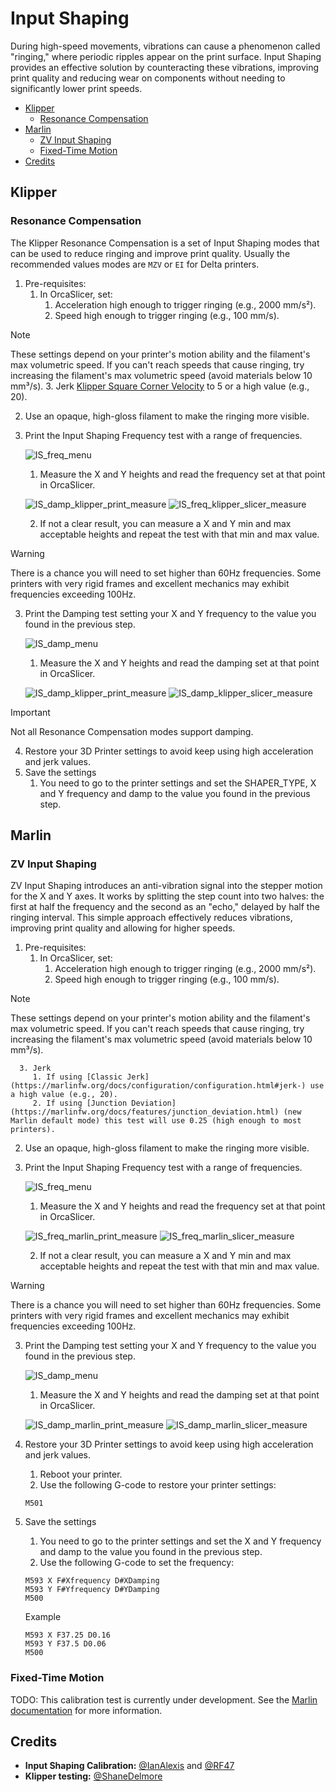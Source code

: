 # Input Shaping

During high-speed movements, vibrations can cause a phenomenon called "ringing," where periodic ripples appear on the print surface. Input Shaping provides an effective solution by counteracting these vibrations, improving print quality and reducing wear on components without needing to significantly lower print speeds.

- [Klipper](#klipper)
  - [Resonance Compensation](#resonance-compensation)
- [Marlin](#marlin)
  - [ZV Input Shaping](#zv-input-shaping)
  - [Fixed-Time Motion](#fixed-time-motion)
- [Credits](#credits)

## Klipper

### Resonance Compensation

The Klipper Resonance Compensation is a set of Input Shaping modes that can be used to reduce ringing and improve print quality.
Usually the recommended values modes are `MZV` or `EI` for Delta printers.

1. Pre-requisites:
   1. In OrcaSlicer, set:
      1. Acceleration high enough to trigger ringing (e.g., 2000 mm/s²).
      2. Speed high enough to trigger ringing (e.g., 100 mm/s).

> [!NOTE]
> These settings depend on your printer's motion ability and the filament's max volumetric speed. If you can't reach speeds that cause ringing, try increasing the filament's max volumetric speed (avoid materials below 10 mm³/s).
      3. Jerk [Klipper Square Corner Velocity](https://www.klipper3d.org/Kinematics.html?h=square+corner+velocity#look-ahead) to 5 or a high value (e.g., 20).
   
   2. Use an opaque, high-gloss filament to make the ringing more visible.
2. Print the Input Shaping Frequency test with a range of frequencies.

   ![IS_freq_menu](https://github.com/SoftFever/OrcaSlicer/blob/main/doc/images/InputShaping/IS_freq_menu.png?raw=true)

   1. Measure the X and Y heights and read the frequency set at that point in OrcaSlicer.

   ![IS_damp_klipper_print_measure](https://github.com/SoftFever/OrcaSlicer/blob/main/doc/images/InputShaping/IS_damp_klipper_print_measure.jpg?raw=true)
   ![IS_freq_klipper_slicer_measure](https://github.com/SoftFever/OrcaSlicer/blob/main/doc/images/InputShaping/IS_freq_klipper_slicer_measure.png?raw=true)

   2. If not a clear result, you can measure a X and Y min and max acceptable heights and repeat the test with that min and max value.

> [!WARNING]
> There is a chance you will need to set higher than 60Hz frequencies. Some printers with very rigid frames and excellent mechanics may exhibit frequencies exceeding 100Hz.

3. Print the Damping test setting your X and Y frequency to the value you found in the previous step.

   ![IS_damp_menu](https://github.com/SoftFever/OrcaSlicer/blob/main/doc/images/InputShaping/IS_damp_menu.png?raw=true)

   1. Measure the X and Y heights and read the damping set at that point in OrcaSlicer.

   ![IS_damp_klipper_print_measure](https://github.com/SoftFever/OrcaSlicer/blob/main/doc/images/InputShaping/IS_damp_klipper_print_measure.jpg?raw=true)
   ![IS_damp_klipper_slicer_measure](https://github.com/SoftFever/OrcaSlicer/blob/main/doc/images/InputShaping/IS_damp_klipper_slicer_measure.png?raw=true)

> [!IMPORTANT]
> Not all Resonance Compensation modes support damping.

4. Restore your 3D Printer settings to avoid keep using high acceleration and jerk values.
5. Save the settings
   1. You need to go to the printer settings and set the SHAPER_TYPE, X and Y frequency and damp to the value you found in the previous step.

## Marlin

### ZV Input Shaping

ZV Input Shaping introduces an anti-vibration signal into the stepper motion for the X and Y axes. It works by splitting the step count into two halves: the first at half the frequency and the second as an "echo," delayed by half the ringing interval. This simple approach effectively reduces vibrations, improving print quality and allowing for higher speeds.

1. Pre-requisites:
   1. In OrcaSlicer, set:
      1. Acceleration high enough to trigger ringing (e.g., 2000 mm/s²).
      2. Speed high enough to trigger ringing (e.g., 100 mm/s).

> [!NOTE]
> These settings depend on your printer's motion ability and the filament's max volumetric speed. If you can't reach speeds that cause ringing, try increasing the filament's max volumetric speed (avoid materials below 10 mm³/s).

      3. Jerk
         1. If using [Classic Jerk](https://marlinfw.org/docs/configuration/configuration.html#jerk-) use a high value (e.g., 20).
         2. If using [Junction Deviation](https://marlinfw.org/docs/features/junction_deviation.html) (new Marlin default mode) this test will use 0.25 (high enough to most printers).
   2. Use an opaque, high-gloss filament to make the ringing more visible.
2. Print the Input Shaping Frequency test with a range of frequencies.

   ![IS_freq_menu](https://github.com/SoftFever/OrcaSlicer/blob/main/doc/images/InputShaping/IS_freq_menu.png?raw=true)

   1. Measure the X and Y heights and read the frequency set at that point in OrcaSlicer.

   ![IS_freq_marlin_print_measure](https://github.com/SoftFever/OrcaSlicer/blob/main/doc/images/InputShaping/IS_freq_marlin_print_measure.jpg?raw=true)
   ![IS_freq_marlin_slicer_measure](https://github.com/SoftFever/OrcaSlicer/blob/main/doc/images/InputShaping/IS_freq_marlin_slicer_measure.png?raw=true)

   2. If not a clear result, you can measure a X and Y min and max acceptable heights and repeat the test with that min and max value.

> [!WARNING]
> There is a chance you will need to set higher than 60Hz frequencies. Some printers with very rigid frames and excellent mechanics may exhibit frequencies exceeding 100Hz.

3. Print the Damping test setting your X and Y frequency to the value you found in the previous step.

   ![IS_damp_menu](https://github.com/SoftFever/OrcaSlicer/blob/main/doc/images/InputShaping/IS_damp_menu.png?raw=true)

   1. Measure the X and Y heights and read the damping set at that point in OrcaSlicer.

   ![IS_damp_marlin_print_measure](https://github.com/SoftFever/OrcaSlicer/blob/main/doc/images/InputShaping/IS_damp_marlin_print_measure.jpg?raw=true)
   ![IS_damp_marlin_slicer_measure](https://github.com/SoftFever/OrcaSlicer/blob/main/doc/images/InputShaping/IS_damp_marlin_slicer_measure.png?raw=true)

4. Restore your 3D Printer settings to avoid keep using high acceleration and jerk values.
   1. Reboot your printer.
   2. Use the following G-code to restore your printer settings:
   ```gcode
   M501
   ```
5. Save the settings
   1. You need to go to the printer settings and set the X and Y frequency and damp to the value you found in the previous step.
   2. Use the following G-code to set the frequency:
   ```gcode
   M593 X F#Xfrequency D#XDamping
   M593 Y F#Yfrequency D#YDamping
   M500
   ```
   Example
   ```gcode
   M593 X F37.25 D0.16
   M593 Y F37.5 D0.06
   M500
   ```

### Fixed-Time Motion

TODO: This calibration test is currently under development. See the [Marlin documentation](https://marlinfw.org/docs/gcode/M493.html) for more information.

## Credits

- **Input Shaping Calibration:** [@IanAlexis](https://github.com/IanAlexis) and [@RF47](https://github.com/RF47)
- **Klipper testing:** [@ShaneDelmore](https://github.com/ShaneDelmore)
